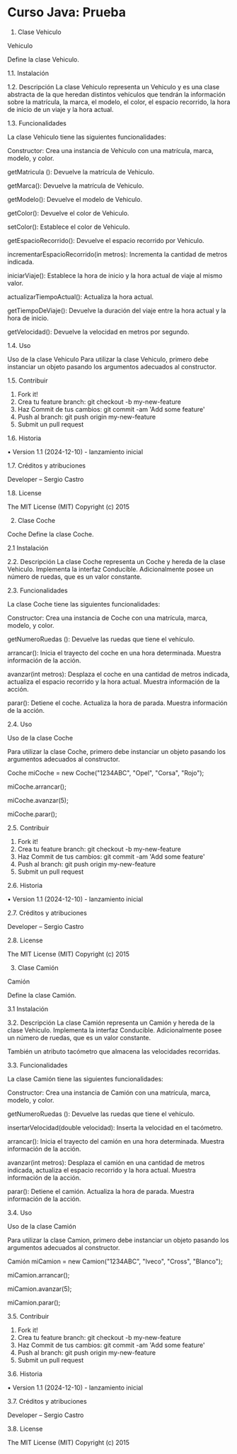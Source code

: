 # Curso Java: Prueba
1. Clase Vehiculo
   
Vehiculo

Define la clase Vehiculo.

1.1.	Instalación

1.2. Descripción
La clase Vehiculo representa un Vehiculo y es una clase abstracta de la que heredan distintos vehículos que tendrán la información sobre la matrícula, la marca, el modelo, el color, el espacio recorrido, la hora de inicio de un viaje y la hora actual.

1.3. Funcionalidades

La clase Vehiculo tiene las siguientes funcionalidades:

Constructor: Crea una instancia de Vehiculo con una matrícula, marca, modelo, y color.

getMatricula (): Devuelve la matrícula de Vehiculo.

getMarca(): Devuelve la matrícula de Vehiculo.

getModelo(): Devuelve el modelo de Vehiculo.

getColor(): Devuelve el color de Vehiculo.

setColor(): Establece el color de Vehiculo.

getEspacioRecorrido(): Devuelve el espacio recorrido por Vehiculo.

incrementarEspacioRecorrido(in metros): Incrementa la cantidad de metros indicada.

iniciarViaje(): Establece la hora de inicio y la hora actual de viaje al mismo valor.

actualizarTiempoActual(): Actualiza la hora actual.

getTiempoDeViaje(): Devuelve la duración del viaje entre la hora actual y la hora de inicio. 

getVelocidad():  Devuelve la velocidad en metros por segundo.

1.4. Uso

Uso de la clase Vehiculo
Para utilizar la clase Vehiculo, primero debe instanciar un objeto pasando los argumentos adecuados al constructor. 

1.5. Contribuir

  1.	Fork it!
  2.	Crea tu feature branch: git checkout -b my-new-feature
  3.	Haz Commit de tus cambios: git commit -am 'Add some feature'
  4.	Push al branch: git push origin my-new-feature
  5.	Submit un pull request

1.6. Historia

•	Version 1.1 (2024-12-10) - lanzamiento inicial

1.7. Créditos y atribuciones

Developer – Sergio Castro

1.8. License

The MIT License (MIT)
Copyright (c) 2015 

2. Clase Coche
   
Coche
Define la clase Coche.

2.1 Instalación

2.2. Descripción
La clase Coche representa un Coche y hereda de la clase Vehiculo. Implementa la interfaz Conducible. Adicionalmente posee un número de ruedas, que es un valor constante.

2.3. Funcionalidades

La clase Coche tiene las siguientes funcionalidades:

Constructor: Crea una instancia de Coche con una matrícula, marca, modelo, y color.

getNumeroRuedas (): Devuelve las ruedas que tiene el vehículo.

arrancar(): Inicia el trayecto del coche en una hora determinada. Muestra información de la acción.

avanzar(int metros): Desplaza el coche en una cantidad de metros indicada, actualiza el espacio recorrido y la hora actual. Muestra información de la acción.

parar():  Detiene el coche. Actualiza la hora de parada. Muestra información de la acción.

2.4. Uso

Uso de la clase Coche

Para utilizar la clase Coche, primero debe instanciar un objeto pasando los argumentos adecuados al constructor. 

Coche miCoche = new Coche("1234ABC", "Opel", "Corsa", "Rojo");

miCoche.arrancar();

miCoche.avanzar(5);

miCoche.parar();

2.5. Contribuir

  1.	Fork it!
  2.	Crea tu feature branch: git checkout -b my-new-feature
  3.	Haz Commit de tus cambios: git commit -am 'Add some feature'
  4.	Push al branch: git push origin my-new-feature
  5.	Submit un pull request
      
2.6. Historia

•	Version 1.1 (2024-12-10) - lanzamiento inicial

2.7. Créditos y atribuciones

Developer – Sergio Castro

2.8. License

The MIT License (MIT)
Copyright (c) 2015

3. Clase Camión
   
Camión

Define la clase Camión.

3.1 Instalación

3.2. Descripción
La clase Camión representa un Camión y hereda de la clase Vehiculo. Implementa la interfaz Conducible. Adicionalmente posee un número de ruedas, que es un valor constante.

También un atributo tacómetro que almacena las velocidades recorridas.

3.3. Funcionalidades

La clase Camión tiene las siguientes funcionalidades:

Constructor: Crea una instancia de Camión con una matrícula, marca, modelo, y color.

getNumeroRuedas (): Devuelve las ruedas que tiene el vehículo.

insertarVelocidad(double velocidad): Inserta la velocidad en el tacómetro. 

arrancar(): Inicia el trayecto del camión en una hora determinada. Muestra información de la acción.

avanzar(int metros): Desplaza el camión en una cantidad de metros indicada, actualiza el espacio recorrido y la hora actual. Muestra información de la acción.

parar():  Detiene el camión. Actualiza la hora de parada. Muestra información de la acción.

3.4. Uso

Uso de la clase Camión

Para utilizar la clase Camion, primero debe instanciar un objeto pasando los argumentos adecuados al constructor. 

Camión miCamion = new Camion("1234ABC", "Iveco", "Cross", "Blanco");

miCamion.arrancar();

miCamion.avanzar(5);

miCamion.parar();

3.5. Contribuir

  1.	Fork it!
  2.	Crea tu feature branch: git checkout -b my-new-feature
  3.	Haz Commit de tus cambios: git commit -am 'Add some feature'
  4.	Push al branch: git push origin my-new-feature
  5.	Submit un pull request
      
3.6. Historia

•	Version 1.1 (2024-12-10) - lanzamiento inicial

3.7. Créditos y atribuciones

Developer – Sergio Castro

3.8. License

The MIT License (MIT)
Copyright (c) 2015
